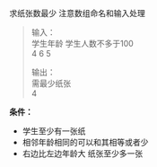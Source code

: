 求纸张数最少 注意数组命名和输入处理 
>输入：  
学生年龄 学生人数不多于100   
4 6 5   
>
>输出：  
需最少纸张  
4  

__条件：__  
* 学生至少有一张纸   
* 相邻年龄相同的可以和其相等或者少  
* 右边比左边年龄大 纸张至少多一张

